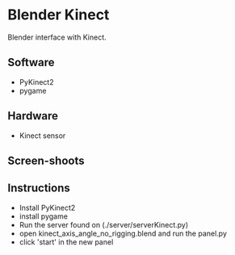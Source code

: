 # Blender Kinect

Blender interface with Kinect.

## Software

- PyKinect2
- pygame

## Hardware

- Kinect sensor

## Screen-shoots

## Instructions

  - Install PyKinect2 
  - install pygame
  - Run the server found on (./server/serverKinect.py)
  - open kinect_axis_angle_no_rigging.blend and run the panel.py
  - click 'start' in the new panel

